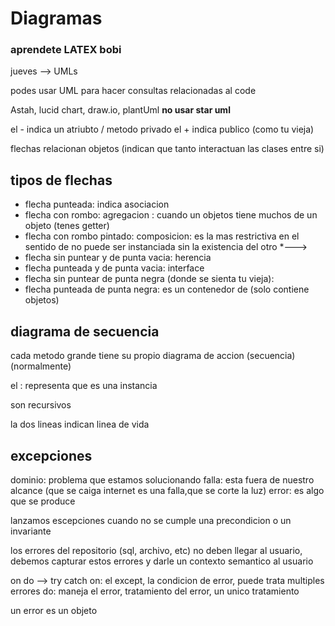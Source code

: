 # Diagramas

### aprendete LATEX bobi

jueves --> UMLs

podes usar UML para hacer consultas relacionadas al code

Astah, lucid chart, draw.io, plantUml **no usar star uml**

el - indica un atriubto / metodo privado
el + indica publico (como tu vieja)

flechas relacionan objetos (indican que tanto interactuan las clases entre si)

## tipos de flechas

- flecha punteada: indica asociacion 
- flecha con rombo: agregacion : cuando un objetos tiene muchos de un objeto (tenes getter)
- flecha con rombo pintado: composicion: es la mas restrictiva en el sentido de no puede ser instanciada sin la existencia del otro
*--->
- flecha sin puntear y de punta vacia: herencia
- flecha punteada y de punta vacia: interface
- flecha sin puntear de punta negra (donde se sienta tu vieja):  
- flecha punteada de punta negra: es un contenedor de (solo contiene objetos)

## diagrama de secuencia

cada metodo grande tiene su propio diagrama de accion (secuencia) (normalmente)

el : representa que es una instancia

son recursivos

la dos lineas indican linea de vida

## excepciones

dominio: problema que estamos solucionando 
falla: esta fuera de nuestro alcance (que se caiga internet es una falla,que se corte la luz)
error: es algo que se produce 

lanzamos escepciones cuando no se cumple una precondicion o un invariante

los errores del repositorio (sql, archivo, etc) no deben llegar al usuario, debemos capturar estos errores y darle un contexto semantico al usuario

on do --> try catch
on: el except, la condicion de error, puede trata multiples errores
do: maneja el error, tratamiento del error, un unico tratamiento

un error es un objeto

